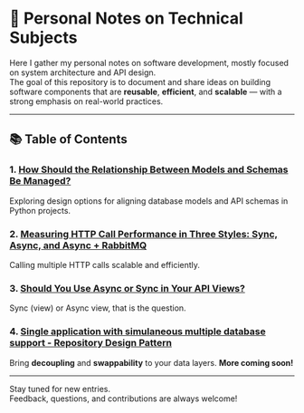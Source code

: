 # 📝 Personal Notes on Technical Subjects

Here I gather my personal notes on software development, mostly focused on system architecture and API design.  
The goal of this repository is to document and share ideas on building software components that are **reusable**, **efficient**, and **scalable** — with a strong emphasis on real-world practices.

---

## 📚 Table of Contents

### 1. [How Should the Relationship Between Models and Schemas Be Managed?](posts/model-schema-design.md)
   Exploring design options for aligning database models and API schemas in Python projects.

### 2. [Measuring HTTP Call Performance in Three Styles: Sync, Async, and Async + RabbitMQ](posts/sync-async-mq.md)
   Calling multiple HTTP calls scalable and efficiently.

### 3. [Should You Use Async or Sync in Your API Views?](posts/async-or-sync.md)
   Sync (view) or Async view, that is the question.

### 4. [Single application with simulaneous multiple database support - Repository Design Pattern](posts/multiple-db-support.md)
   Bring **decoupling** and **swappability** to your data layers.
**More coming soon!**

---

Stay tuned for new entries.  
Feedback, questions, and contributions are always welcome!
